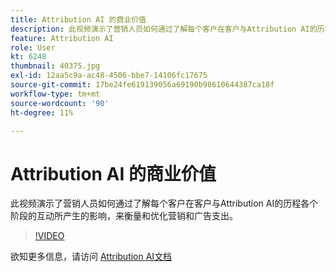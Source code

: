 ```yaml
---
title: Attribution AI 的商业价值
description: 此视频演示了营销人员如何通过了解每个客户在客户与Attribution AI的历程各个阶段的互动所产生的影响，来衡量和优化营销和广告支出。
feature: Attribution AI
role: User
kt: 6248
thumbnail: 40375.jpg
exl-id: 12aa5c9a-ac48-4506-bbe7-14106fc17675
source-git-commit: 17be24fe619139056a69190b98610644387ca18f
workflow-type: tm+mt
source-wordcount: '90'
ht-degree: 11%

---
```


# Attribution AI 的商业价值

此视频演示了营销人员如何通过了解每个客户在客户与Attribution AI的历程各个阶段的互动所产生的影响，来衡量和优化营销和广告支出。

>[!VIDEO](https://video.tv.adobe.com/v/40375?quality=12&learn=on)

欲知更多信息，请访问 [Attribution AI文档](https://experienceleague.adobe.com/docs/experience-platform/intelligent-services/attribution-ai/overview.html)

